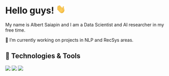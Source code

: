 # Hello guys! <img src="https://raw.githubusercontent.com/StanGirard/StanGirard/master/wave.gif" width="30px">

My name is Albert Saiapin and I am a Data Scientist and AI researcher in my free time.

🔭 I’m currently working on projects in NLP and RecSys areas.

## 🔧 Technologies & Tools
![](https://img.shields.io/badge/Editor-Visual_Studio_Code-informational?style=flat&logo=visual-studio-code&logoColor=white&color=blue)
![](https://img.shields.io/badge/Code-Python-informational?style=flat&logo=python&logoColor=white&color=blue)
![](https://img.shields.io/badge/Tools-Docker-informational?style=flat&logo=docker&logoColor=white&color=blue)
